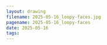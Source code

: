 ```yaml
---
layout: drawing
filename: 2025-05-16_loopy-faces.jpg
pagename: 2025-05-16_loopy-faces
date: 2025-05-16
tags:
---
```

